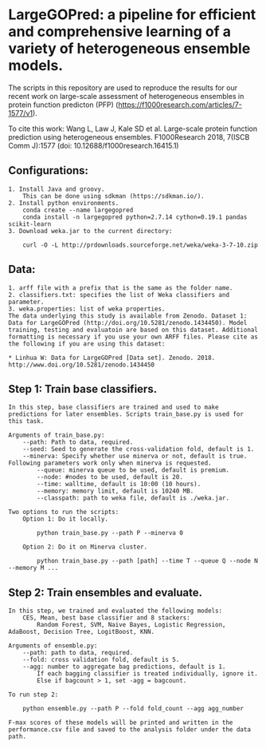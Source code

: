 # LargeGOPred: a pipeline for efficient and comprehensive learning of a variety of heterogeneous ensemble models.

The scripts in this repository are used to reproduce the results for our recent work on large-scale assessment of heterogeneous ensembles in protein function predicton (PFP) (https://f1000research.com/articles/7-1577/v1).

To cite this work: Wang L, Law J, Kale SD et al. Large-scale protein function prediction using heterogeneous ensembles. F1000Research 2018, 7(ISCB Comm J):1577 (doi: 10.12688/f1000research.16415.1)

## Configurations:
	1. Install Java and groovy.
		This can be done using sdkman (https://sdkman.io/).
	2. Install python environments.
		conda create --name largegopred
		conda install -n largegopred python=2.7.14 cython=0.19.1 pandas scikit-learn
	3. Download weka.jar to the current directory:

		curl -O -L http://prdownloads.sourceforge.net/weka/weka-3-7-10.zip

## Data:
	1. arff file with a prefix that is the same as the folder name.
	2. classifiers.txt: specifies the list of Weka classifiers and parameter.
	3. weka.properties: list of weka properties. 
	The data underlying this study is available from Zenodo. Dataset 1: Data for LargeGOPred (http://doi.org/10.5281/zenodo.1434450). Model training, testing and evaluatoin are based on this dataset. Additional formatting is necessary if you use your own ARFF files. Please cite as the following if you are using this dataset:
	
	* Linhua W: Data for LargeGOPred [Data set]. Zenodo. 2018. http://www.doi.org/10.5281/zenodo.1434450


## Step 1: Train base classifiers.
	In this step, base classifiers are trained and used to make predictions for later ensembles. Scripts train_base.py is used for this task.	
	
	Arguments of train_base.py:
		--path: Path to data, required.
		--seed: Seed to generate the cross-validation fold, default is 1.
		--minerva: Specify whether use minerva or not, default is true. Following parameters work only when minerva is requested. 
			--queue: minerva queue to be used, default is premium. 
			--node: #nodes to be used, default is 20. 
			--time: walltime, default is 10:00 (10 hours).
			--memory: memory limit, default is 10240 MB.
			--classpath: path to weka file, default is ./weka.jar.
	
	Two options to run the scripts:
		Option 1: Do it locally.

			python train_base.py --path P --minerva 0

		Option 2: Do it on Minerva cluster.

			python train_base.py --path [path] --time T --queue Q --node N --memory M ...

## Step 2: Train ensembles and evaluate.
	In this step, we trained and evaluated the following models:
		CES, Mean, best base classifier and 8 stackers:
			Random Forest, SVM, Naive Bayes, Logistic Regression, AdaBoost, Decision Tree, LogitBoost, KNN.

	Arguments of ensemble.py:
		--path: path to data, required.
		--fold: cross validation fold, default is 5.
		--agg: number to aggregate bag predictions, default is 1. 
			If each bagging classifier is treated individually, ignore it.
			Else if bagcount > 1, set -agg = bagcount. 
	
	To run step 2:

		python ensemble.py --path P --fold fold_count --agg agg_number

	F-max scores of these models will be printed and written in the performance.csv file and saved to the analysis folder under the data path.
